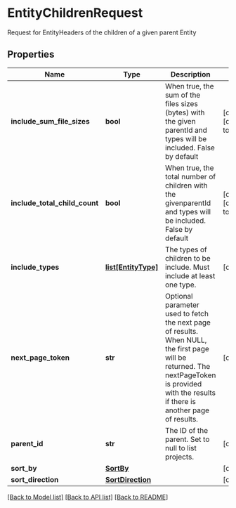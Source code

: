# EntityChildrenRequest

Request for EntityHeaders of the children of a given parent Entity
## Properties
Name | Type | Description | Notes
------------ | ------------- | ------------- | -------------
**include_sum_file_sizes** | **bool** | When true, the sum of the files sizes (bytes) with the given parentId and types will be included. False by default | [optional] [default to False]
**include_total_child_count** | **bool** | When true, the total number of children with the givenparentId and types will be included. False by default | [optional] [default to False]
**include_types** | [**list[EntityType]**](EntityType.md) | The types of children to be include. Must include at least one type. | [optional] 
**next_page_token** | **str** | Optional parameter used to fetch the next page of results. When NULL, the first page will be returned. The nextPageToken is provided with the results if there is another page of results. | [optional] 
**parent_id** | **str** | The ID of the parent. Set to null to list projects. | [optional] 
**sort_by** | [**SortBy**](SortBy.md) |  | [optional] 
**sort_direction** | [**SortDirection**](SortDirection.md) |  | [optional] 

[[Back to Model list]](../README.md#documentation-for-models) [[Back to API list]](../README.md#documentation-for-api-endpoints) [[Back to README]](../README.md)


